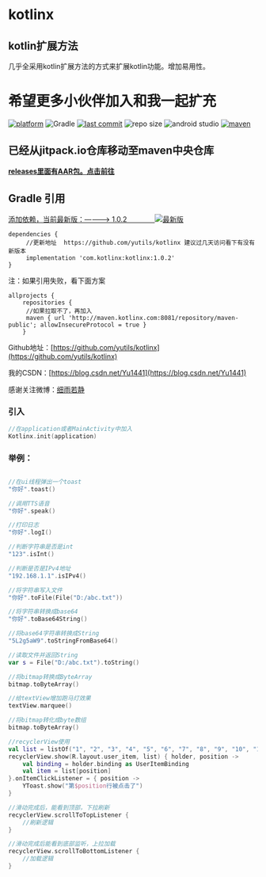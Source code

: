 # kotlinx
## kotlin扩展方法

几乎全采用kotlin扩展方法的方式来扩展kotlin功能。增加易用性。

# 希望更多小伙伴加入和我一起扩充


[![platform](https://img.shields.io/badge/platform-Android-lightgrey.svg)](https://developer.android.google.cn/studio/index.html)
![Gradle](https://img.shields.io/badge/Gradle-7.6-brightgreen.svg)
[![last commit](https://img.shields.io/github/last-commit/yutils/kotlinx.svg)](https://github.com/yutils/kotlinx/commits/master)
![repo size](https://img.shields.io/github/repo-size/yutils/kotlinx.svg)
![android studio](https://img.shields.io/badge/android%20studio-2022.1.1-green.svg)
[![maven](https://img.shields.io/badge/maven-address-green.svg)](https://search.maven.org/artifact/com.kotlinx/kotlinx)

## 已经从jitpack.io仓库移动至maven中央仓库

**[releases里面有AAR包。点击前往](https://github.com/yutils/kotlinx/releases)**

## Gradle 引用

[添加依赖，当前最新版：————> 1.0.2　　　　![最新版](https://img.shields.io/badge/%E6%9C%80%E6%96%B0%E7%89%88-1.0.2-green.svg)](https://search.maven.org/artifact/com.kotlinx/kotlinx)

```
dependencies {
     //更新地址  https://github.com/yutils/kotlinx 建议过几天访问看下有没有新版本
     implementation 'com.kotlinx:kotlinx:1.0.2'
}
```

注：如果引用失败，看下面方案

```
allprojects {
    repositories {
     //如果拉取不了，再加入
     maven { url 'http://maven.kotlinx.com:8081/repository/maven-public'; allowInsecureProtocol = true }
    }
```

Github地址：[https://github.com/yutils/kotlinx](https://github.com/yutils/kotlinx)

我的CSDN：[https://blog.csdn.net/Yu1441](https://blog.csdn.net/Yu1441)

感谢关注微博：[细雨若静](https://weibo.com/32005200)

### 引入
```kotlin
//在application或者MainActivity中加入
Kotlinx.init(application)
```

### 举例：

```kotlin

//在ui线程弹出一个toast
"你好".toast()

//调用TTS语音
"你好".speak()

//打印日志
"你好".logI()

//判断字符串是否是int
"123".isInt()

//判断是否是IPv4地址
"192.168.1.1".isIPv4()

//将字符串写入文件
"你好".toFile(File("D:/abc.txt"))

//将字符串转换成base64
"你好".toBase64String()

//将base64字符串转换成String
"5L2g5aW9".toStringFromBase64()

//读取文件并返回String
var s = File("D:/abc.txt").toString()

//将bitmap转换成ByteArray
bitmap.toByteArray()

//给textView增加跑马灯效果
textView.marquee()

//将bitmap转化成byte数组
bitmap.toByteArray()

//recyclerView使用
val list = listOf("1", "2", "3", "4", "5", "6", "7", "8", "9", "10", "11", "12")
recyclerView.show(R.layout.user_item, list) { holder, position ->
    val binding = holder.binding as UserItemBinding
    val item = list[position]
}.onItemClickListener = { position ->
    YToast.show("第$position行被点击了")
}

//滑动完成后，能看到顶部，下拉刷新
recyclerView.scrollToTopListener {
    //刷新逻辑
}

//滑动完成后能看到底部监听，上拉加载
recyclerView.scrollToBottomListener {
    //加载逻辑
}
```